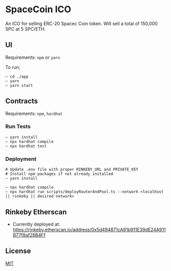 # SpaceCoin ICO

An ICO for selling ERC-20 Spacec Coin token.  Will sell a total of 150,000 SPC at 5 SPC/ETH.

## UI
Requirements:
`npm` or `yarn`

To run;
```
~ cd ./app
~ yarn
~ yarn start
```

## Contracts
Requirements:
`npm`, `hardhat`

### Run Tests
```
~ yarn install
~ npx hardhat compile
~ npx hardhat test
```

### Deployment
```
# Update .env file with proper RINKEBY_URL and PRIVATE_KEY
# Install npm packages if not already installed
~ yarn install

~ npx hardhat compile
~ npx hardhat run scripts/deployRouterAndPool.ts --network <localhost || rinkeby || desired network>
```

## Rinkeby Etherscan
- Currently deployed at:
https://rinkeby.etherscan.io/address/0x5d494871cA81b911E39dE24A911B77f8af28B4Ff

## License
[MIT](https://choosealicense.com/licenses/mit/)
